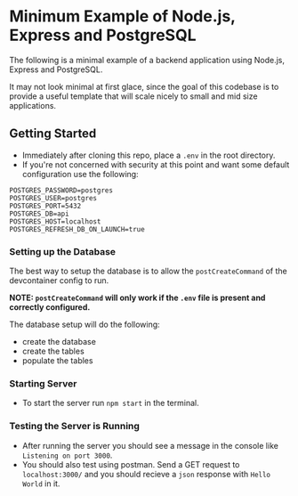 # Minimum Example of Node.js, Express and PostgreSQL

The following is a minimal example of a backend application using Node.js, Express and PostgreSQL.

It may not look minimal at first glace, since the goal of this codebase is to provide a useful template that will scale nicely to small and mid size applications.

## Getting Started

-   Immediately after cloning this repo, place a `.env` in the root directory.
-   If you're not concerned with security at this point and want some default configuration use the following:

```
POSTGRES_PASSWORD=postgres
POSTGRES_USER=postgres
POSTGRES_PORT=5432
POSTGRES_DB=api
POSTGRES_HOST=localhost
POSTGRES_REFRESH_DB_ON_LAUNCH=true
```

### Setting up the Database

The best way to setup the database is to allow the `postCreateCommand` of the devcontainer config to run.

**NOTE: `postCreateCommand` will only work if the `.env` file is present and correctly configured.**

The database setup will do the following:

-   create the database
-   create the tables
-   populate the tables

### Starting Server

-   To start the server run `npm start` in the terminal.

### Testing the Server is Running

-   After running the server you should see a message in the console like `Listening on port 3000`.
-   You should also test using postman. Send a GET request to `localhost:3000/` and you should recieve a `json` response with `Hello World` in it.
